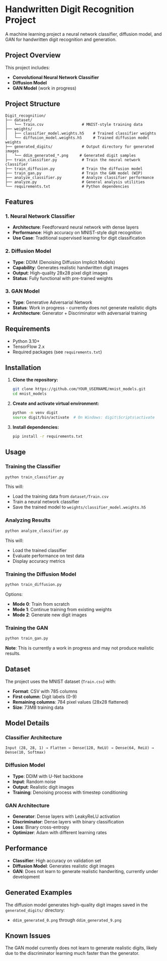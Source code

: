 # Handwritten Digit Recognition Project

A machine learning project a neural network classifier, diffusion model, and GAN for handwritten digit recognition and generation.

## Project Overview

This project includes:

- **Convolutional Neural Network Classifier**
- **Diffusion Model**
- **GAN Model** (work in progress)

## Project Structure

```
Digit_recognition/
├── dataset/
│   └── Train.csv                 # MNIST-style training data
├── weights/
│   ├── classifier_model.weights.h5    # Trained classifier weights
│   └── diffusion_model.weights.h5     # Trained diffusion model weights
├── generated_digits/             # Output directory for generated images
│   └── ddim_generated_*.png     # Generated digit samples
├── train_classifier.py           # Train the neural network classifier
├── train_diffusion.py            # Train the diffusion model
├── train_gan.py                  # Train the GAN model (WIP)
├── analyze_classifier.py         # Analyze classifier performance
├── analyze.py                    # General analysis utilities
└── requirements.txt              # Python dependencies
```

## Features

### 1. Neural Network Classifier
- **Architecture**: Feedforward neural network with dense layers
- **Performance**: High accuracy on MNIST-style digit recognition
- **Use Case**: Traditional supervised learning for digit classification

### 2. Diffusion Model
- **Type**: DDIM (Denoising Diffusion Implicit Models)
- **Capability**: Generates realistic handwritten digit images
- **Output**: High-quality 28x28 pixel digit images
- **Status**: Fully functional with pre-trained weights

### 3. GAN Model
- **Type**: Generative Adversarial Network
- **Status**: Work in progress - currently does not generate realistic digits
- **Architecture**: Generator + Discriminator with adversarial training

## Requirements

- Python 3.10+
- TensorFlow 2.x
- Required packages (see `requirements.txt`)

## Installation

1. **Clone the repository:**
   ```bash
   git clone https://github.com/YOUR_USERNAME/mnist_models.git
   cd mnist_models
   ```

2. **Create and activate virtual environment:**
   ```bash
   python -m venv digit
   source digit/bin/activate  # On Windows: digit\Scripts\activate
   ```

3. **Install dependencies:**
   ```bash
   pip install -r requirements.txt
   ```

## Usage

### Training the Classifier

```bash
python train_classifier.py
```

This will:
- Load the training data from `dataset/Train.csv`
- Train a neural network classifier
- Save the trained model to `weights/classifier_model.weights.h5`

### Analyzing Results

```bash
python analyze_classifier.py
```

This will:
- Load the trained classifier
- Evaluate performance on test data
- Display accuracy metrics

### Training the Diffusion Model

```bash
python train_diffusion.py
```

Options:
- **Mode 0**: Train from scratch
- **Mode 1**: Continue training from existing weights
- **Mode 2**: Generate new digit images

### Training the GAN

```bash
python train_gan.py
```

**Note**: This is currently a work in progress and may not produce realistic results.

## Dataset

The project uses the MNIST dataset (`Train.csv`) with:
- **Format**: CSV with 785 columns
- **First column**: Digit labels (0-9)
- **Remaining columns**: 784 pixel values (28x28 flattened)
- **Size**: 73MB training data

## Model Details

### Classifier Architecture
```
Input (28, 28, 1) → Flatten → Dense(128, ReLU) → Dense(64, ReLU) → Dense(10, Softmax)
```

### Diffusion Model
- **Type**: DDIM with U-Net backbone
- **Input**: Random noise
- **Output**: Realistic digit images
- **Training**: Denoising process with timestep conditioning

### GAN Architecture
- **Generator**: Dense layers with LeakyReLU activation
- **Discriminator**: Dense layers with binary classification
- **Loss**: Binary cross-entropy
- **Optimizer**: Adam with different learning rates

## Performance

- **Classifier**: High accuracy on validation set
- **Diffusion Model**: Generates realistic digit images
- **GAN**: Does not learn to generate realistic handwriting, currently under development

## Generated Examples

The diffusion model generates high-quality digit images saved in the `generated_digits/` directory:
- `ddim_generated_0.png` through `ddim_generated_9.png`

## Known Issues

The GAN model currently does not learn to generate realistic digits, likely due to the discriminator learning much faster than the generator.
